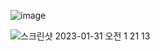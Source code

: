 ![image](https://user-images.githubusercontent.com/96826217/215533026-c00fb624-9764-47c4-80ce-da2a99f063e8.png)

![스크린샷 2023-01-31 오전 1 21 13](https://user-images.githubusercontent.com/96826217/215533758-e318b68c-9a40-44ce-a8b0-78c435ef0c1d.png)
